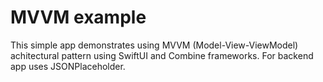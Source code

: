 # MVVM example

This simple app demonstrates using MVVM (Model-View-ViewModel) achitectural pattern using SwiftUI and Combine frameworks. 
For backend app uses JSONPlaceholder.
